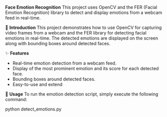 **Face Emotion Recognition**
This project uses OpenCV and the FER (Facial Emotion Recognition) library to detect and display emotions from a webcam feed in real-time.

🎯 **Introduction**
This project demonstrates how to use OpenCV for capturing video frames from a webcam and the FER library for detecting facial emotions in real-time. The detected emotions are displayed on the screen along with bounding boxes around detected faces.

✨ **Features**
* Real-time emotion detection from a webcam feed.
* Display of the most prominent emotion and its score for each detected face.
* Bounding boxes around detected faces.
* Easy-to-use and extend

🚀 **Usage**
To run the emotion detection script, simply execute the following command:

python detect_emotions.py

